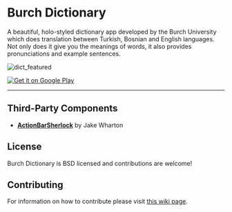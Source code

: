 Burch Dictionary
================

A beautiful, holo-styled dictionary app developed by the Burch University which does translation between Turkish, Bosnian and English languages. Not only does it give you the meanings of words, it also provides pronunciations and example sentences.


![dict_featured](https://f.cloud.github.com/assets/2550945/2304408/17fa0036-a21c-11e3-800d-71d9c00f34d7.png)

<a href="https://play.google.com/store/apps/details?id=ibu.edu.dictionary">
  <img alt="Get it on Google Play"
       src="https://developer.android.com/images/brand/en_generic_rgb_wo_60.png" />
</a>


____________________________________________________________

Third-Party Components
----------------------

- <a href="http://actionbarsherlock.com/">**ActionBarSherlock**</a> by Jake Wharton 


License
-------
Burch Dictionary is BSD licensed and contributions are welcome!


Contributing
------------

For information on how to contribute please visit <a href="https://github.com/Sulejman/DictionaryTurkish-English-Bosnian/wiki/Contributing">this wiki page</a>.
